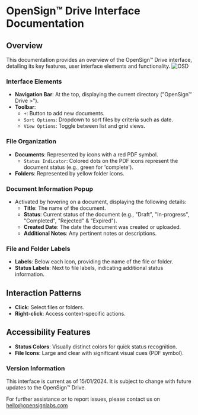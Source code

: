 # OpenSign™ Drive Interface Documentation

## Overview

This documentation provides an overview of the OpenSign™ Drive interface, detailing its key features, user interface elements and functionality.
![OSD](https://github.com/OpenSignLabs/OpenSign/assets/5486116/e11c7060-15ab-4062-915e-2f47e832f023)

### Interface Elements

- **Navigation Bar**: At the top, displaying the current directory ("OpenSign™ Drive >").
- **Toolbar**:
  - `+`: Button to add new documents.
  - `Sort Options`: Dropdown to sort files by criteria such as date.
  - `View Options`: Toggle between list and grid views.

### File Organization

- **Documents**: Represented by icons with a red PDF symbol.
  - `Status Indicator`: Colored dots on the PDF icons represent the document status (e.g., green for 'complete').
- **Folders**: Represented by yellow folder icons.

### Document Information Popup

- Activated by hovering on a document, displaying the following details:
  - **Title**: The name of the document.
  - **Status**: Current status of the document (e.g., "Draft", "In-progress", "Completed", "Rejected" & "Expired").
  - **Created Date**: The date the document was created or uploaded.
  - **Additional Notes**: Any pertinent notes or descriptions.

### File and Folder Labels

- **Labels**: Below each icon, providing the name of the file or folder.
- **Status Labels**: Next to file labels, indicating additional status information.

## Interaction Patterns

- **Click**: Select files or folders.
- **Right-click**: Access context-specific actions.

## Accessibility Features

- **Status Colors**: Visually distinct colors for quick status recognition.
- **File Icons**: Large and clear with significant visual cues (PDF symbol).

### Version Information

This interface is current as of 15/01/2024. It is subject to change with future updates to the OpenSign™ Drive.

For further assistance or to report issues, please contact us on hello@opensignlabs.com
